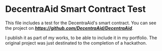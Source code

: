 DecentraAid Smart Contract Test
==============

This file includes a test for the DecentraAid's smart contract. 
You can see the project on ***https://github.com/DecentraAid/DecentraAid***.

I publish it as part of my works, to be able to include it in my portfolio. The original project was just destinated to the completion of a hackathon.
